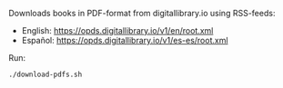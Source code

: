 Downloads books in PDF-format from digitallibrary.io using RSS-feeds:

- English: https://opds.digitallibrary.io/v1/en/root.xml
- Español: https://opds.digitallibrary.io/v1/es-es/root.xml

Run:

```sh
./download-pdfs.sh
```